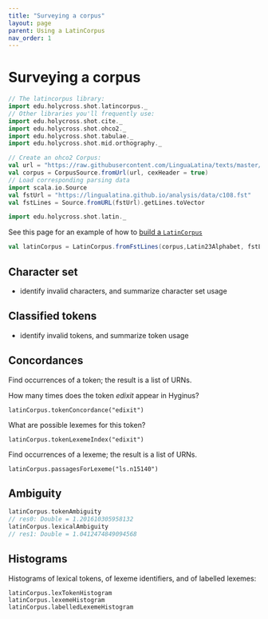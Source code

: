 ```yaml
---
title: "Surveying a corpus"
layout: page
parent: Using a LatinCorpus
nav_order: 1
---
```



# Surveying a corpus




```scala
// The latincorpus library:
import edu.holycross.shot.latincorpus._
// Other libraries you'll frequently use:
import edu.holycross.shot.cite._
import edu.holycross.shot.ohco2._
import edu.holycross.shot.tabulae._
import edu.holycross.shot.mid.orthography._

// Create an ohco2 Corpus:
val url = "https://raw.githubusercontent.com/LinguaLatina/texts/master/texts/latin23/hyginus.cex"
val corpus = CorpusSource.fromUrl(url, cexHeader = true)
// Load corresponding parsing data
import scala.io.Source
val fstUrl = "https://lingualatina.github.io/analysis/data/c108.fst"
val fstLines = Source.fromURL(fstUrl).getLines.toVector

import edu.holycross.shot.latin._
```


See this page for an example of how to [build a `LatinCorpus`](https://neelsmith.github.io/latin-corpus/libraries/)


```scala
val latinCorpus = LatinCorpus.fromFstLines(corpus,Latin23Alphabet, fstLines, strict=false)
```


## Character set

- identify invalid characters, and summarize character set usage

## Classified tokens

- identify invalid tokens, and summarize token usage

## Concordances

Find occurrences of a token; the result is a list of URNs.

How many times does the token *edixit* appear in Hyginus?

```NOT SCALA
latinCorpus.tokenConcordance("edixit")
```


What are possible lexemes for this token?

```NOT SCALA
latinCorpus.tokenLexemeIndex("edixit")
```

Find occurrences of a lexeme; the result is a list of URNs.

```NOT SCALA
latinCorpus.passagesForLexeme("ls.n15140")
```




## Ambiguity

```scala
latinCorpus.tokenAmbiguity
// res0: Double = 1.201610305958132
latinCorpus.lexicalAmbiguity
// res1: Double = 1.0412474849094568
```

## Histograms

Histograms of lexical tokens, of lexeme identifiers, and of labelled lexemes:

```NOTSCALA
latinCorpus.lexTokenHistogram
latinCorpus.lexemeHistogram
latinCorpus.labelledLexemeHistogram
```
